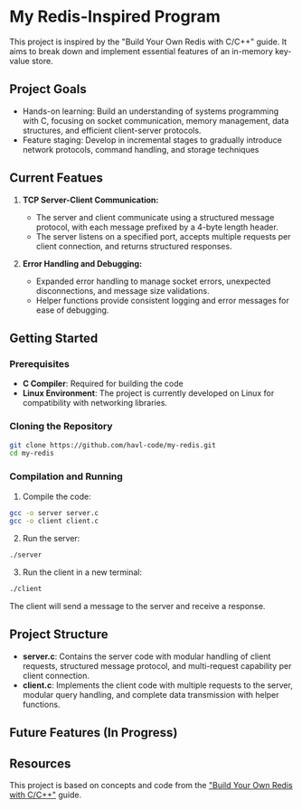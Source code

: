 # My Redis-Inspired Program

This project is inspired by the "Build Your Own Redis with C/C++" guide. It aims to break down and implement essential features of an in-memory key-value store.

## Project Goals
- Hands-on learning: Build an understanding of systems programming with C, focusing on socket communication, memory management, data structures, and efficient client-server protocols.
- Feature staging: Develop in incremental stages to gradually introduce network protocols, command handling, and storage techniques

## Current Featues
1. **TCP Server-Client Communication:**
   - The server and client communicate using a structured message protocol, with each message prefixed by a 4-byte length header.
   - The server listens on a specified port, accepts multiple requests per client connection, and returns structured responses.

2. **Error Handling and Debugging:**
   - Expanded error handling to manage socket errors, unexpected disconnections, and message size validations.
   - Helper functions provide consistent logging and error messages for ease of debugging.

## Getting Started
### Prerequisites
- **C Compiler**: Required for building the code
- **Linux Environment**: The project is currently developed on Linux for compatibility with networking libraries.

### Cloning the Repository
```bash
git clone https://github.com/havl-code/my-redis.git
cd my-redis
```

### Compilation and Running
1. Compile the code:
```bash
gcc -o server server.c
gcc -o client client.c
```
2. Run the server:
```bash
./server
```
3. Run the client in a new terminal:
```bash
./client
```
The client will send a message to the server and receive a response.

## Project Structure
- **server.c**: Contains the server code with modular handling of client requests, structured message protocol, and multi-request capability per client connection.
- **client.c**: Implements the client code with multiple requests to the server, modular query handling, and complete data transmission with helper functions.

## Future Features (In Progress)

## Resources
This project is based on concepts and code from the ["Build Your Own Redis with C/C++"](https://build-your-own.org/redis) guide.